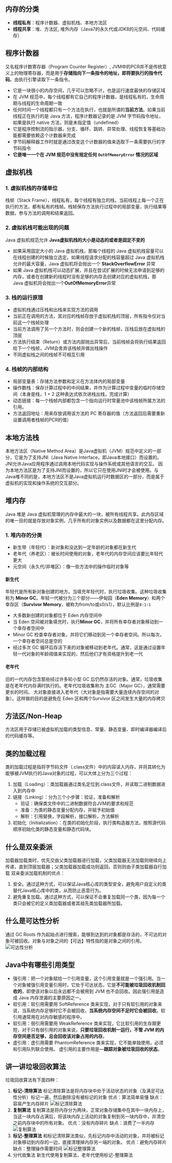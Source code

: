 ## 内存的分类

- **线程私有**：程序计数器、虚拟机栈、本地方法区
- **线程共享**：堆、方法区, 堆外内存（Java7的永久代或JDK8的元空间、代码缓存）


## 程序计数器
又名程序计数寄存器（Program Counter Register）, JVM中的PCR并不是传统意义上的物理寄存器，而是用于**存储指向下一条指令的地址，即将要执行的指令代码**。由执行引擎读取下一条指令。

- 它是一块很小的内存空间，几乎可以忽略不计。也是运行速度最快的存储区域
- 在 JVM 规范中，每个线程都有它自己的程序计数器，是线程私有的，生命周期与线程的生命周期一致
- 任何时间一个线程都只有一个方法在执行，也就是所谓的**当前方法**。如果当前线程正在执行的是 Java 方法，程序计数器记录的是 JVM 字节码指令地址，如果是执行 native 方法，则是未指定值（undefined）
- 它是程序控制流的指示器，分支、循环、跳转、异常处理、线程恢复等基础功能都需要依赖这个计数器来完成
- 字节码解释器工作时就是通过改变这个计数器的值来选取下一条需要执行的字节码指令
- **它是唯一一个在 JVM 规范中没有规定任何 ****`OutOfMemoryError`**** 情况的区域**


## 虚拟机栈
### 1. 虚拟机栈的存储单位
栈帧（Stack Frame），线程私有，每个线程有独立的栈，当前线程上每一个正在执行的方法，都有私有的栈帧。栈帧保存方法执行过程中的局部变量，执行结果等数据，参与方法的调用和结果返回。

### 2. 虚拟机栈可能出现的问题
Java 虚拟机规范允许 **Java虚拟机栈的大小是动态的或者是固定不变的**
- 如果采用固定大小的 Java 虚拟机栈，那每个线程的 Java 虚拟机栈容量可以在线程创建的时候独立选定。如果线程请求分配的栈容量超过 Java 虚拟机栈允许的最大容量，Java 虚拟机将会抛出一个 **StackOverflowError** 异常
- 如果 Java 虚拟机栈可以动态扩展，并且在尝试扩展的时候无法申请到足够的内存，或者在创建新的线程时没有足够的内存去创建对应的虚拟机栈，那 Java 虚拟机将会抛出一个**OutOfMemoryError**异常

### 3. 栈的运行原理
- 虚拟机栈通过压栈和出栈来实现方法的调用
- 当前正在调用的方法，其对应的栈帧存放于虚拟机栈的顶层，所有指令仅对当前这一个栈帧处理
- 当前方法调用了另一个方法时，则会创建一个新的栈帧，压栈后放在虚拟栈的顶层
- 方法执行结束（Return）或方法内部抛出异常后，当前栈帧会将执行结果返回给下一个栈帧，JVM会舍弃该栈帧并做出栈操作
- 不同虚拟栈之间的栈帧不可相互引用

### 4. 栈帧的内部结构
- 局部变量表：存储方法参数和定义在方法体内的局部变量
- 操作数栈：保存计算过程中的中间结果，并作为计算过程中变量的临时存储空间（本身是栈，1 + 2 这种表达式依次进栈出栈，完成计算）
- 动态链接：每一个栈帧内部都包含一个指向运行时常量池中该栈帧所属方法的引用。
- 方法返回地址：用来存放调用该方法的 PC 寄存器的值（方法返回后需要重新设置调用者栈帧的PCR的值）


## 本地方法栈
本地方法区（Native Method Area）是Java虚拟机（JVM）规范中定义的一部分，它是为了支持JNI（Java Native Interface，即Java本地接口）而设置的。JNI允许Java应用程序通过调用本地代码实现与操作系统或其他语言的交互。
因为本地方法区是为了支持JNI而设置的，所以它只在使用JNI时才会被使用。与Java堆不同的是，本地方法区不是Java虚拟机运行时数据区的一部分，而是属于虚拟机的实现和操作系统的交互部分。


## 堆内存

Java 堆是 Java 虚拟机管理的内存中最大的一块，被所有线程共享。此内存区域的唯一目的就是存放对象实例，几乎所有的对象实例以及数据都在这里分配内存。

### 1. 堆内存的分类
- 新生带（年轻代）：新对象和没达到一定年龄的对象都在新生代
- 老年代（养老区）：被长时间使用的对象，老年代的内存空间应该要比年轻代更大
- 元空间（永久代/非堆区）：像一些方法中的操作临时对象等

#### 新生代
年轻代是所有新对象创建的地方。当填充年轻代时，执行垃圾收集。这种垃圾收集称为 **Minor GC**。年轻一代被分为三个部分——伊甸园（**Eden Memory**）和两个幸存区（**Survivor Memory**，被称为from/to或s0/s1），默认比例是`8:1:1`
- 大多数新创建的对象都位于 Eden 内存空间中
- 当 Eden 空间被对象填充时，执行**Minor GC**，并将所有幸存者对象移动到一个幸存者空间中
- Minor GC 检查幸存者对象，并将它们移动到另一个幸存者空间。所以每次，一个幸存者空间总是空的
- 经过多次 GC 循环后存活下来的对象被移动到老年代。通常，这是通过设置年轻一代对象的年龄阈值来实现的，然后他们才有资格提升到老一代

#### 老年代
旧的一代内存包含那些经过许多轮小型 GC 后仍然存活的对象。通常，垃圾收集是在老年代内存满时执行的。老年代垃圾收集称为 主GC（Major GC），通常需要更长的时间。
大对象直接进入老年代（大对象是指需要大量连续内存空间的对象）。这样做的目的是避免在 Eden 区和两个Survivor 区之间发生大量的内存拷贝

## 方法区/Non-Heap
方法区用于存储已被虚拟机加载的类型信息、常量、静态变量、即时编译器编译后的代码缓存等。


## 类的加载过程
类的加载过程是指将字节码文件（.class文件）中的内容读入内存，并将其转化为能够被JVM执行的Java对象的过程，可以大体上分为三个过程：
1. 加载（Loading）：类加载器通过类名定位到.class文件，并读取二进制数据进入到内存中
2. 链接（Linking）：分为三个小步骤：验证，准备和解析
   - 验证：确保类文件中的二进制数据符合JVM的要求和规范
   - 准备：为类的静态变量分配内存，并赋予初始值
   - 解析：引用替换，字段解析，接口解析，方法解析
3. 初始化（Initialization）：在类的初始化阶段，执行类构造器方法，按照源代码顺序初始化类的静态变量和静态代码块。

## 什么是双亲委派
加载器加载类时，优先交由父类加载器进行加载，父类加载器无法加载则继续向上传递，直到顶层加载器；父类加载器加载成功则返回，否则则由子类加载器自行加载
双亲委派加载机制的优点：
1. 安全。通过这种方式，可以保证Java核心库的类型安全，避免用户自定义的类替代Java核心库中的类，从而防止恶意行为。
2. 避免重复加载。通过这种方式，可以保证不会重复加载同一个类，因为每一个类只会被它的定义类加载器或者其祖先类加载器所加载。

## 什么是可达性分析
通过 GC Roots 作为起始点进行搜索，能够到达到的对象都是存活的，不可达的对象可被回收。对象与对象之间的【可达】特性指的是对象之间的引用。
![可达性分析](../八股文/图例/可达性分析.png)

## Java中有哪些引用类型
- 强引用：把一个对象赋给一个引用变量，这个引用变量就是一个强引用。当一个对象被强引用变量引用时，它处于可达状态，它是**不可能被垃圾回收机制回收的**，即使该对象以后永远都不会被用到 JVM 也不会回收。因此强引用是造成 Java 内存泄漏的主要原因之一。
- 软引用：软引用需要用 SoftReference 类来实现，对于只有软引用的对象来说，当系统内存足够时它不会被回收，**当系统内存空间不足时它会被回收**。软引用通常用在对内存敏感的程序中。
- 软引用：弱引用需要用 WeakReference 类来实现，它比软引用的生存期更短，对于只有弱引用的对象来说，__只要垃圾回收机制一运行，不管 JVM 的内存空间是否足够，总会回收该对象占用的内存__。
- 虚引用：虚引用需要 PhantomReference 类来实现，它不能单独使用，必须和引用队列联合使用。 虚引用的主要作用是—__跟踪对象被垃圾回收的状态__。


## 讲一讲垃圾回收算法
垃圾回收算法有下面四种：
1. __标记-清除算法__
标记清除算法是将内存块中处于活动状态的对象（及满足可达性分析）标记一遍，然后删除没有被标记的对象
优点：算法简单易懂
缺点：容易产生内存碎片
![标记清除算法](../八股文/图例/标记-清除法.png)
2. __复制算法__
复制算法是将内存分为两块，正常对象存储集中在其中一块内存上，当这一块内存占满后，将该块内存上活动的对象复制到另一块内存中，并清空之前内存块中的所有对象。
优点：没有内存碎片
缺点：浪费了一半内存
![复制算法](../八股文/图例/复制算法.jpg)
3. __标记-整理算法__
和标记清除算法类似，先标记内存中活动的对象，并将被标记对象移动到内存的一边，直接清理掉内存另一端的对象。
优点：避免内存碎片
缺点：整理操作需要时间
![标记整理算法](../八股文/图例/标记整理法.jpg)
4. 分代收集法
新生代使用复制算法，老年代使用标记-整理算法


